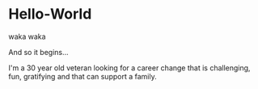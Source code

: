 # Hello-World

waka waka

And so it begins...


I'm a 30 year old veteran looking for a career change that is challenging, fun, gratifying and that can support a family. 
